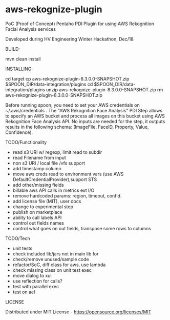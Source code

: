 # aws-rekognize-plugin

PoC (Proof of Concept) Pentaho PDI Plugin for using AWS Rekognition Facial Analysis services

Developed during HV Engineering Winter Hackathon, Dec/18

BUILD:  

mvn clean install

INSTALLING:

cd target 
cp aws-rekognize-plugin-8.3.0.0-SNAPSHOT.zip $SPOON_DIR/data-integration/plugins
cd $SPOON_DIR/data-integration/plugins
unzip aws-rekognize-plugin-8.3.0.0-SNAPSHOT.zip
rm aws-rekognize-plugin-8.3.0.0-SNAPSHOT.zip

Before running spoon, you need to set your AWS credentials on ~/.aws/credentials .
The "AWS Rekognition Face Analysis" PDI Step allows to specify an AWS bucket and process all images on this bucket using AWS Rekognition Face Analysis API.
No inputs are needed for the step, it outputs results in the following schema: (ImageFile, FaceID, Property, Value, Confidence).


TODO/Functionality
- read s3 URI w/ regexp, limit read to subdir
- read Filename from input
- non s3 URI / local file /vfs support
- add timestamp column
- move aws creds read to environment vars (use AWS DefaultCredentialProvider),support STS
- add other/missing fields
- billable aws API calls in metrics ext I/O
- remove hardcoded params: region, timeout, confid.
- add license file (MIT), user docs
- change to experimental step
- publish on marketplace
- ability to call labels API
- control out fields names
- control what goes on out fields, transpose some rows to columns

TODO/Tech
- unit tests
- check included lib/jars not in main lib for
- check/remove unused/sample code
- refactor/SoC, diff class for aws, use lambda
- check missing class on unit test exec
- move dialog to xul
- use reflection for calls?
- test with parallel exec
- test on ael


LICENSE

Distributed under MIT License - https://opensource.org/licenses/MIT
